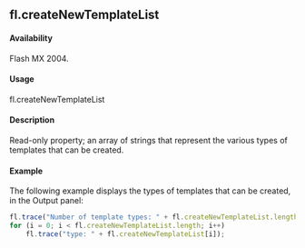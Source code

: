 ## fl.createNewTemplateList

#### Availability

Flash MX 2004.

#### Usage

fl.createNewTemplateList

#### Description

Read-only property; an array of strings that represent the various types of templates that can be created.

#### Example

The following example displays the types of templates that can be created, in the Output panel:
```javascript
fl.trace("Number of template types: " + fl.createNewTemplateList.length);
for (i = 0; i < fl.createNewTemplateList.length; i++)
    fl.trace("type: " + fl.createNewTemplateList[i]);
```